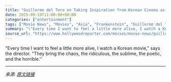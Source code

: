 ```yaml
---
title: "Guillermo del Toro on Taking Inspiration from Korean Cinema as ‘Frankenstein’ Makes Imax Bow in Busan"
date: 2025-09-19T11:00:00+08:00
categories: ["entertainment"]
tags: ["Movie News", "Movies", "Asia", "Frankenstein", "Guillermo del Toro", "international", "Netflix", "thr news"]
summary: "\"Every time I want to feel a little more alive, I watch a Korean movie,\" says the director. \"They bring the chaos, the ridiculous, the sublime, the poetic, and the horrible.''"
source_url: "https://www.hollywoodreporter.com/movies/movie-news/guillermo-del-toro-korean-cinema-frankenstein-busan-1236375663/"
---
```


"Every time I want to feel a little more alive, I watch a Korean movie," says the director. "They bring the chaos, the ridiculous, the sublime, the poetic, and the horrible.''

---

*来源: [原文链接](https://www.hollywoodreporter.com/movies/movie-news/guillermo-del-toro-korean-cinema-frankenstein-busan-1236375663/)*
